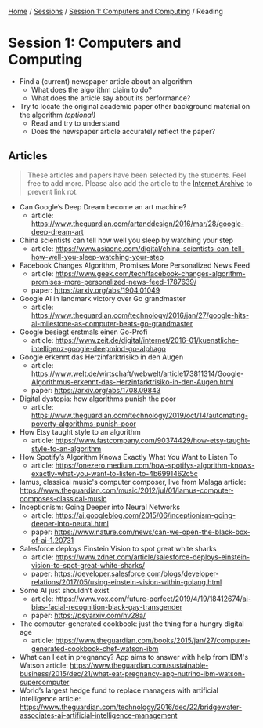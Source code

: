 [Home](../../../README.md) / [Sessions](../../README.md) / [Session 1: Computers and Computing](../README.md) / Reading


# Session 1: Computers and Computing

- Find a (current) newspaper article about an algorithm
	- What does the algorithm claim to do?
	- What does the article say about its performance?
- Try to locate the original academic paper other background material on the algorithm _(optional)_ 
	- Read and try to understand
	- Does the newspaper article accurately reflect the paper?

## Articles

> These articles and papers have been selected by the students. Feel free to add more. Please also add the article to the [Internet Archive](http://www.archive.org) to prevent link rot.

		
- Can Google’s Deep Dream become an art machine?
    - article: https://www.theguardian.com/artanddesign/2016/mar/28/google-deep-dream-art
- China scientists can tell how well you sleep by watching your step
	- article: https://www.asiaone.com/digital/china-scientists-can-tell-how-well-you-sleep-watching-your-step
- Facebook Changes Algorithm, Promises More Personalized News Feed
	- article: https://www.geek.com/tech/facebook-changes-algorithm-promises-more-personalized-news-feed-1787639/
	- paper: https://arxiv.org/abs/1904.01049
- Google AI in landmark victory over Go grandmaster
    - article: https://www.theguardian.com/technology/2016/jan/27/google-hits-ai-milestone-as-computer-beats-go-grandmaster
- Google besiegt erstmals einen Go-Profi
	- article: https://www.zeit.de/digital/internet/2016-01/kuenstliche-intelligenz-google-deepmind-go-alphago
- Google erkennt das Herzinfarktrisiko in den Augen
	- article: https://www.welt.de/wirtschaft/webwelt/article173811314/Google-Algorithmus-erkennt-das-Herzinfarktrisiko-in-den-Augen.html
	- paper: https://arxiv.org/abs/1708.09843
- Digital dystopia: how algorithms punish the poor
	- article: https://www.theguardian.com/technology/2019/oct/14/automating-poverty-algorithms-punish-poor
- How Etsy taught style to an algorithm
	- article: https://www.fastcompany.com/90374429/how-etsy-taught-style-to-an-algorithm
- How Spotify’s Algorithm Knows Exactly What You Want to Listen To
	- article: https://onezero.medium.com/how-spotifys-algorithm-knows-exactly-what-you-want-to-listen-to-4b6991462c5c
- Iamus, classical music's computer composer, live from Malaga
    article: https://www.theguardian.com/music/2012/jul/01/iamus-computer-composes-classical-music
- Inceptionism: Going Deeper into Neural Networks
	- article: https://ai.googleblog.com/2015/06/inceptionism-going-deeper-into-neural.html
	- paper: https://www.nature.com/news/can-we-open-the-black-box-of-ai-1.20731
- Salesforce deploys Einstein Vision to spot great white sharks
	- article: https://www.zdnet.com/article/salesforce-deploys-einstein-vision-to-spot-great-white-sharks/
	- paper: https://developer.salesforce.com/blogs/developer-relations/2017/05/using-einstein-vision-within-golang.html
- Some AI just shouldn’t exist
	- article: https://www.vox.com/future-perfect/2019/4/19/18412674/ai-bias-facial-recognition-black-gay-transgender
	- paper: https://psyarxiv.com/hv28a/
- The computer-generated cookbook: just the thing for a hungry digital age
    - article: https://www.theguardian.com/books/2015/jan/27/computer-generated-cookbook-chef-watson-ibm
- What can I eat in pregnancy? App aims to answer with help from IBM's Watson
    article: https://www.theguardian.com/sustainable-business/2015/dec/21/what-eat-pregnancy-app-nutrino-ibm-watson-supercomputer  
- World’s largest hedge fund to replace managers with artificial intelligence
    article: https://www.theguardian.com/technology/2016/dec/22/bridgewater-associates-ai-artificial-intelligence-management
		
